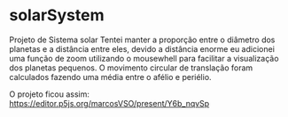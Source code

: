 # solarSystem

Projeto de Sistema solar
Tentei manter a proporção entre o diâmetro dos planetas e a distância entre eles, devido a distância enorme eu adicionei uma função de zoom utilizando o mousewhell para facilitar a visualização dos planetas pequenos.
O movimento circular de translação foram calculados fazendo uma média entre o afélio e periélio.

O projeto ficou assim:
https://editor.p5js.org/marcosVSO/present/Y6b_nqvSp

